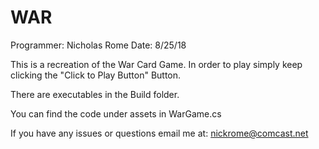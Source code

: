 # WAR

Programmer: Nicholas Rome
Date: 8/25/18


This is a recreation of the War Card Game.
In order to play simply keep clicking the "Click to Play Button" Button.

There are executables in the Build folder.

You can find the code under assets in WarGame.cs

If you have any issues or questions email me at:
nickrome@comcast.net
